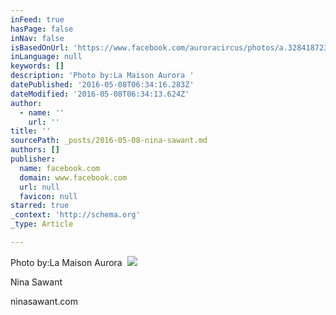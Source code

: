 ```yaml
---
inFeed: true
hasPage: false
inNav: false
isBasedOnUrl: 'https://www.facebook.com/auroracircus/photos/a.328418723968883.1073741826.326446237499465/835245796619504/?type=3&theater'
inLanguage: null
keywords: []
description: 'Photo by:La Maison Aurora ‬'
datePublished: '2016-05-08T06:34:16.283Z'
dateModified: '2016-05-08T06:34:13.624Z'
author:
  - name: ''
    url: ''
title: ''
sourcePath: _posts/2016-05-08-nina-sawant.md
authors: []
publisher:
  name: facebook.com
  domain: www.facebook.com
  url: null
  favicon: null
starred: true
_context: 'http://schema.org'
_type: Article

---
```

Photo by:La Maison Aurora ‬
![](https://s3-us-west-2.amazonaws.com/the-grid-img/p/daa9ea6b4ab6984d0751e3dc29d7730d4e1c342b.jpg)

Nina Sawant

ninasawant.com